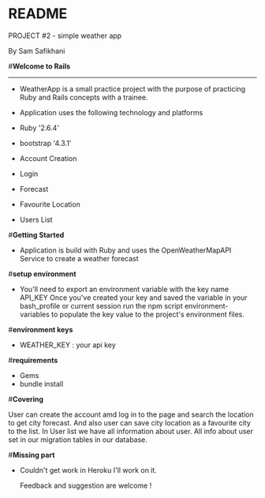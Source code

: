 # README

PROJECT #2 - simple weather app

By Sam Safikhani

#**Welcome to Rails**
__________________________________________________________________________________
* WeatherApp is a small practice project with the purpose of practicing Ruby and Rails concepts with a trainee.

* Application uses the following technology and platforms 

* Ruby '2.6.4'
* bootstrap '4.3.1'
* Account Creation
* Login
* Forecast
* Favourite Location
* Users List

#**Getting Started**
* Application is build with Ruby and uses the OpenWeatherMapAPI Service to create a weather forecast 


#**setup environment**

* You'll need to export an environment variable with the key name API_KEY
Once you've created your key and saved the variable in your bash_profile or current session run the npm script environment-variables to populate the key value to the project's environment files.

#**environment keys**

* WEATHER_KEY : your api key

#**requirements**
* Gems
* bundle install

#**Covering**

User can create the account amd log in to the page and search the location to get city forecast.
And also user can save city location as a favourite city to the list.
In User list we have all information about user. All info about user set in our migration tables in our database.

#**Missing part**

* Couldn't get work in Heroku I'll work on it.

   Feedback and suggestion are welcome !




  


  
  
